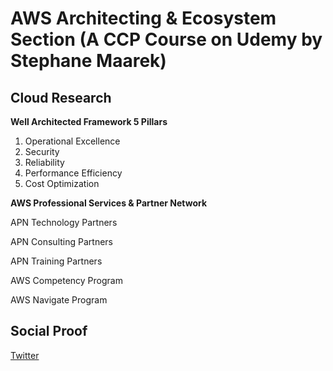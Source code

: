 # AWS Architecting & Ecosystem Section (A CCP Course on Udemy by Stephane Maarek)


## Cloud Research

**Well Architected Framework
5 Pillars**

1. Operational Excellence
2. Security
3. Reliability
4. Performance Efficiency
5. Cost Optimization

**AWS Professional Services & Partner Network**

APN Technology Partners

APN Consulting Partners

APN Training Partners

AWS Competency Program

AWS Navigate Program


## Social Proof

[Twitter](https://twitter.com/JoeSeven08/status/1505498556735520775)
